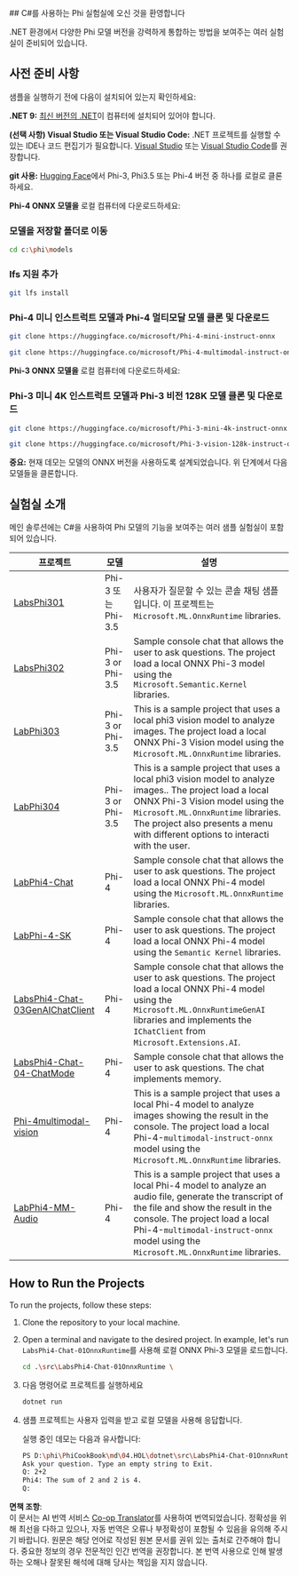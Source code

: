 <!--
CO_OP_TRANSLATOR_METADATA:
{
  "original_hash": "903c509a6d0d1ecce00b849d7f753bdd",
  "translation_date": "2025-05-08T05:02:05+00:00",
  "source_file": "md/04.HOL/dotnet/readme.md",
  "language_code": "ko"
}
-->
﻿## C#를 사용하는 Phi 실험실에 오신 것을 환영합니다

.NET 환경에서 다양한 Phi 모델 버전을 강력하게 통합하는 방법을 보여주는 여러 실험실이 준비되어 있습니다.

## 사전 준비 사항

샘플을 실행하기 전에 다음이 설치되어 있는지 확인하세요:

**.NET 9:** [최신 버전의 .NET](https://dotnet.microsoft.com/download/dotnet?WT.mc_id=aiml-137032-kinfeylo)이 컴퓨터에 설치되어 있어야 합니다.

**(선택 사항) Visual Studio 또는 Visual Studio Code:** .NET 프로젝트를 실행할 수 있는 IDE나 코드 편집기가 필요합니다. [Visual Studio](https://visualstudio.microsoft.com?WT.mc_id=aiml-137032-kinfeylo) 또는 [Visual Studio Code](https://code.visualstudio.com?WT.mc_id=aiml-137032-kinfeylo)를 권장합니다.

**git 사용:** [Hugging Face](https://huggingface.co/collections/lokinfey/phi-4-family-679c6f234061a1ab60f5547c)에서 Phi-3, Phi3.5 또는 Phi-4 버전 중 하나를 로컬로 클론하세요.

**Phi-4 ONNX 모델을** 로컬 컴퓨터에 다운로드하세요:

### 모델을 저장할 폴더로 이동

```bash
cd c:\phi\models
```

### lfs 지원 추가

```bash
git lfs install 
```

### Phi-4 미니 인스트럭트 모델과 Phi-4 멀티모달 모델 클론 및 다운로드

```bash
git clone https://huggingface.co/microsoft/Phi-4-mini-instruct-onnx

git clone https://huggingface.co/microsoft/Phi-4-multimodal-instruct-onnx
```

**Phi-3 ONNX 모델을** 로컬 컴퓨터에 다운로드하세요:

### Phi-3 미니 4K 인스트럭트 모델과 Phi-3 비전 128K 모델 클론 및 다운로드

```bash
git clone https://huggingface.co/microsoft/Phi-3-mini-4k-instruct-onnx

git clone https://huggingface.co/microsoft/Phi-3-vision-128k-instruct-onnx-cpu
```

**중요:** 현재 데모는 모델의 ONNX 버전을 사용하도록 설계되었습니다. 위 단계에서 다음 모델들을 클론합니다.

## 실험실 소개

메인 솔루션에는 C#을 사용하여 Phi 모델의 기능을 보여주는 여러 샘플 실험실이 포함되어 있습니다.

| 프로젝트 | 모델 | 설명 |
| ------------ | -----------| ----------- |
| [LabsPhi301](../../../../../md/04.HOL/dotnet/src/LabsPhi301) | Phi-3 또는 Phi-3.5 | 사용자가 질문할 수 있는 콘솔 채팅 샘플입니다. 이 프로젝트는 `Microsoft.ML.OnnxRuntime` libraries. |
| [LabsPhi302](../../../../../md/04.HOL/dotnet/src/LabsPhi302) | Phi-3 or Phi-3.5 | Sample console chat that allows the user to ask questions. The project load a local ONNX Phi-3 model using the `Microsoft.Semantic.Kernel` libraries. |
| [LabPhi303](../../../../../md/04.HOL/dotnet/src/LabsPhi303) | Phi-3 or Phi-3.5 | This is a sample project that uses a local phi3 vision model to analyze images. The project load a local ONNX Phi-3 Vision model using the `Microsoft.ML.OnnxRuntime` libraries. |
| [LabPhi304](../../../../../md/04.HOL/dotnet/src/LabsPhi304) | Phi-3 or Phi-3.5 | This is a sample project that uses a local phi3 vision model to analyze images.. The project load a local ONNX Phi-3 Vision model using the `Microsoft.ML.OnnxRuntime` libraries. The project also presents a menu with different options to interacti with the user. | 
| [LabPhi4-Chat](../../../../../md/04.HOL/dotnet/src/LabsPhi4-Chat-01OnnxRuntime) | Phi-4 | Sample console chat that allows the user to ask questions. The project load a local ONNX Phi-4 model using the `Microsoft.ML.OnnxRuntime` libraries. |
| [LabPhi-4-SK](../../../../../md/04.HOL/dotnet/src/LabsPhi4-Chat-02SK) | Phi-4 | Sample console chat that allows the user to ask questions. The project load a local ONNX Phi-4 model using the `Semantic Kernel` libraries. |
| [LabsPhi4-Chat-03GenAIChatClient](../../../../../md/04.HOL/dotnet/src/LabsPhi4-Chat-03GenAIChatClient) | Phi-4 | Sample console chat that allows the user to ask questions. The project load a local ONNX Phi-4 model using the `Microsoft.ML.OnnxRuntimeGenAI` libraries and implements the `IChatClient` from `Microsoft.Extensions.AI`. |
| [LabsPhi4-Chat-04-ChatMode](../../../../../md/04.HOL/dotnet/src/LabsPhi4-Chat-04-ChatMode) | Phi-4 | Sample console chat that allows the user to ask questions. The chat implements memory. |
| [Phi-4multimodal-vision](../../../../../md/04.HOL/dotnet/src/LabsPhi4-MultiModal-01Images) | Phi-4 | This is a sample project that uses a local Phi-4 model to analyze images showing the result in the console. The project load a local Phi-4-`multimodal-instruct-onnx` model using the `Microsoft.ML.OnnxRuntime` libraries. |
| [LabPhi4-MM-Audio](../../../../../md/04.HOL/dotnet/src/LabsPhi4-MultiModal-02Audio) | Phi-4 |This is a sample project that uses a local Phi-4 model to analyze an audio file, generate the transcript of the file and show the result in the console. The project load a local Phi-4-`multimodal-instruct-onnx` model using the `Microsoft.ML.OnnxRuntime` libraries. |

## How to Run the Projects

To run the projects, follow these steps:

1. Clone the repository to your local machine.

1. Open a terminal and navigate to the desired project. In example, let's run `LabsPhi4-Chat-01OnnxRuntime`를 사용해 로컬 ONNX Phi-3 모델을 로드합니다.

    ```bash
    cd .\src\LabsPhi4-Chat-01OnnxRuntime \
    ```

1. 다음 명령어로 프로젝트를 실행하세요

    ```bash
    dotnet run
    ```

1. 샘플 프로젝트는 사용자 입력을 받고 로컬 모델을 사용해 응답합니다.

   실행 중인 데모는 다음과 유사합니다:

   ```bash
   PS D:\phi\PhiCookBook\md\04.HOL\dotnet\src\LabsPhi4-Chat-01OnnxRuntime> dotnet run
   Ask your question. Type an empty string to Exit.
   Q: 2+2
   Phi4: The sum of 2 and 2 is 4.
   Q:
   ```

**면책 조항**:  
이 문서는 AI 번역 서비스 [Co-op Translator](https://github.com/Azure/co-op-translator)를 사용하여 번역되었습니다. 정확성을 위해 최선을 다하고 있으나, 자동 번역은 오류나 부정확성이 포함될 수 있음을 유의해 주시기 바랍니다. 원문은 해당 언어로 작성된 원본 문서를 권위 있는 출처로 간주해야 합니다. 중요한 정보의 경우 전문적인 인간 번역을 권장합니다. 본 번역 사용으로 인해 발생하는 오해나 잘못된 해석에 대해 당사는 책임을 지지 않습니다.